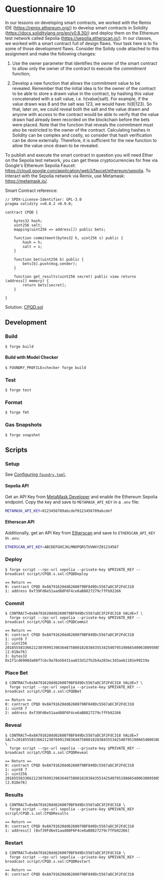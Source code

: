 # Questionnaire 10

In our lessons on developing smart contracts, we worked with the Remix IDE (<https://remix.ethereum.org/>) to develop smart contracts in Solidity (<https://docs.soliditylang.org/en/v0.8.30/>) and deploy them on the Ethereum test network called Sepolia (<https://sepolia.etherscan.io/>). In our classes, we worked with a smart contract full of design flaws. Your task here is to fix some of those development flaws. Consider the Solidy code attached to this assignment and make the following changes:

1. Use the owner parameter that identifies the owner of the smart contract to allow only the owner of the contract to execute the *commitment* function;

2. Develop a new function that allows the commitment value to be revealed. Remember that the initial idea is for the owner of the contract to be able to store a drawn value in the contract, by hashing this value concatenated with a salt value, i.e. h(value|salt). For example, if the value drawn was 8 and the salt was 123, we would have: h(8|123). So that, later on, we could reveal both the salt and the value drawn and anyone with access to the contract would be able to verify that the value drawn had already been recorded on the blockchain before the bets were placed. Note that the function that reveals the commitment must also be restricted to the owner of the contract. Calculating hashes in Solidity can be complex and costly, so consider that hash verification can be done externally. Therefore, it is sufficient for the new function to allow the value once drawn to be revealed.

To publish and execute the smart contract in question you will need Ether on the Sepolia test network, you can get these cryptocurrencies for free via Google's Ethereum Sepolia Faucet: <https://cloud.google.com/application/web3/faucet/ethereum/sepolia>. To interact with the Sepolia network via Remix, use Metamask: <https://metamask.io/>.

Smart Contract reference:

```solidity
// SPDX-License-Identifier: GPL-3.0
pragma solidity >=0.8.2 <0.9.0;

contract CPQD {

    bytes32 hash;
    uint256 salt;
    mapping(uint256 => address[]) public bets;

    function commitment(bytes32 h, uint256 s) public {
        hash = h;
        salt = s;
    }

    function bet(uint256 b) public {
        bets[b].push(msg.sender);
    }

    function get_results(uint256 secret) public view returns (address[] memory) {
        return bets[secret];
    }

}
```

Solution: [CPQD.sol](src/CPQD.sol)

## Development

### Build

```shell
$ forge build
```

#### Build with Model Checker

```shell
$ FOUNDRY_PROFILE=checker forge build
```

### Test

```shell
$ forge test
```

### Format

```shell
$ forge fmt
```

### Gas Snapshots

```shell
$ forge snapshot
```

## Scripts

### Setup

See [Configuring `foundry.toml`](https://getfoundry.sh/guides/scripting-with-solidity/#configuring-foundrytoml).

#### Sepolia API

Get an API Key from [MetaMask Developer](https://developer.metamask.io/key/all-endpoints) and enable the Ethereum Sepolia endpoint. Copy the key and save to `METAMASK_API_KEY` in a `.env` file:

```sh
METAMASK_API_KEY=0123456789abcdef0123456789abcdef
```

#### Etherscan API

Additionally, get an API Key from [Etherscan](https://etherscan.io/myapikey) and save to `ETHERSCAN_API_KEY` in `.env`:

```sh
ETHERSCAN_API_KEY=ABCDEFGHIJKLMNOPQRSTUVWXYZ01234567
```

### Deploy

```shell
$ forge script --rpc-url sepolia --private-key $PRIVATE_KEY --broadcast script/CPQD.s.sol:CPQDDeploy

== Return ==
0: contract CPQD 0x8A791620dd6260079BF849Dc5567aDC3F2FdC318
1: address 0xf39Fd6e51aad88F6F4ce6aB8827279cffFb92266
```

### Commit

```shell
$ CONTRACT=0x8A791620dd6260079BF849Dc5567aDC3F2FdC318 VALUE=7 \
  forge script --rpc-url sepolia --private-key $PRIVATE_KEY --broadcast script/CPQD.s.sol:CPQDCommit

== Return ==
0: contract CPQD 0x8A791620dd6260079BF849Dc5567aDC3F2FdC318
1: uint8 7
2: uint256 20185558336621230769913983648758001828384355342540795198665400638095085795870 [2.018e76]
3: bytes32 0x1f1cd6908da08f7cbc9a78a56431aa833d12fb2b4a203ec3d3aeb1102e99219a
```

### Place Bet

```shell
$ CONTRACT=0x8A791620dd6260079BF849Dc5567aDC3F2FdC318 VALUE=7 \
  forge script --rpc-url sepolia --private-key $PRIVATE_KEY --broadcast script/CPQD.s.sol:CPQDBet

== Return ==
0: contract CPQD 0x8A791620dd6260079BF849Dc5567aDC3F2FdC318
1: uint8 7
2: address 0xf39Fd6e51aad88F6F4ce6aB8827279cffFb92266
```

### Reveal

```shell
$ CONTRACT=0x8A791620dd6260079BF849Dc5567aDC3F2FdC318 VALUE=7 SALT=20185558336621230769913983648758001828384355342540795198665400638095085795870 \
  forge script --rpc-url sepolia --private-key $PRIVATE_KEY --broadcast script/CPQD.s.sol:CPQDReveal

== Return ==
0: contract CPQD 0x8A791620dd6260079BF849Dc5567aDC3F2FdC318
1: uint8 7
2: uint256 20185558336621230769913983648758001828384355342540795198665400638095085795870 [2.018e76]
```

### Results

```shell
$ CONTRACT=0x8A791620dd6260079BF849Dc5567aDC3F2FdC318 \
  forge script --rpc-url sepolia --private-key $PRIVATE_KEY script/CPQD.s.sol:CPQDResults

== Return ==
0: contract CPQD 0x8A791620dd6260079BF849Dc5567aDC3F2FdC318
1: address[] [0xf39Fd6e51aad88F6F4ce6aB8827279cffFb92266]
```

### Restart

```shell
$ CONTRACT=0x8A791620dd6260079BF849Dc5567aDC3F2FdC318 \
  forge script --rpc-url sepolia --private-key $PRIVATE_KEY --broadcast script/CPQD.s.sol:CPQDRestart

== Return ==
0: contract CPQD 0x8A791620dd6260079BF849Dc5567aDC3F2FdC318
```
